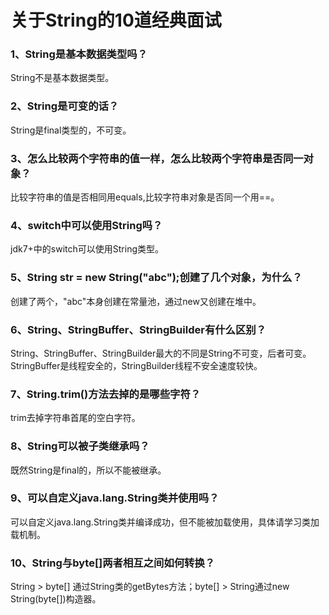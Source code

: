 # 关于String的10道经典面试

### 1、String是基本数据类型吗？
String不是基本数据类型。 

### 2、String是可变的话？
String是final类型的，不可变。 

### 3、怎么比较两个字符串的值一样，怎么比较两个字符串是否同一对象？
比较字符串的值是否相同用equals,比较字符串对象是否同一个用==。

### 4、switch中可以使用String吗？
jdk7+中的switch可以使用String类型。

### 5、String str = new String("abc");创建了几个对象，为什么？
创建了两个，"abc"本身创建在常量池，通过new又创建在堆中。

### 6、String、StringBuffer、StringBuilder有什么区别？
String、StringBuffer、StringBuilder最大的不同是String不可变，后者可变。StringBuffer是线程安全的，StringBuilder线程不安全速度较快。

### 7、String.trim()方法去掉的是哪些字符？
trim去掉字符串首尾的空白字符。

### 8、String可以被子类继承吗？
既然String是final的，所以不能被继承。

### 9、可以自定义java.lang.String类并使用吗？
可以自定义java.lang.String类并编译成功，但不能被加载使用，具体请学习类加载机制。

### 10、String与byte[]两者相互之间如何转换？
String > byte[] 通过String类的getBytes方法；byte[] > String通过new String(byte[])构造器。
